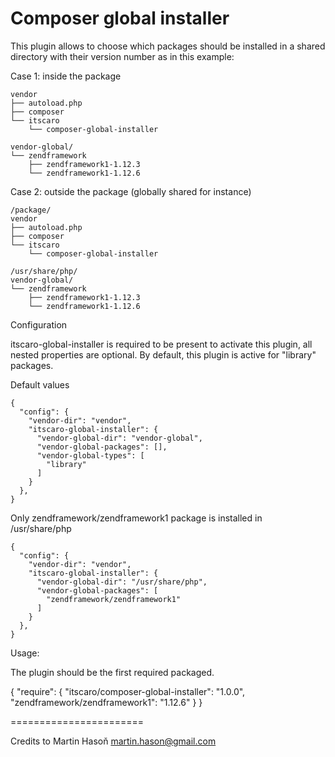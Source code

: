 Composer global installer
=======================

This plugin allows to choose which packages should be installed in a shared directory with their version number as in this example:

Case 1: inside the package
```
vendor
├── autoload.php
├── composer
└── itscaro
    └── composer-global-installer

vendor-global/
└── zendframework
    ├── zendframework1-1.12.3
    └── zendframework1-1.12.6
```
Case 2: outside the package (globally shared for instance)
```
/package/
vendor
├── autoload.php
├── composer
└── itscaro
    └── composer-global-installer

/usr/share/php/
vendor-global/
└── zendframework
    ├── zendframework1-1.12.3
    └── zendframework1-1.12.6
```

Configuration

itscaro-global-installer is required to be present to activate this plugin, all nested properties are optional. By default, this plugin is active for "library" packages.

Default values

```
{
  "config": {
    "vendor-dir": "vendor",
    "itscaro-global-installer": {
      "vendor-global-dir": "vendor-global",
      "vendor-global-packages": [],
      "vendor-global-types": [
        "library"
      ]
    }
  },
}
```

Only zendframework/zendframework1 package is installed in /usr/share/php
```
{
  "config": {
    "vendor-dir": "vendor",
    "itscaro-global-installer": {
      "vendor-global-dir": "/usr/share/php",
      "vendor-global-packages": [
        "zendframework/zendframework1"
      ]
    }
  },
}
```

Usage:

The plugin should be the first required packaged.

{
  "require": {
    "itscaro/composer-global-installer": "1.0.0",
    "zendframework/zendframework1": "1.12.6"
  }
}

=======================

Credits to Martin Hasoň <martin.hason@gmail.com>
